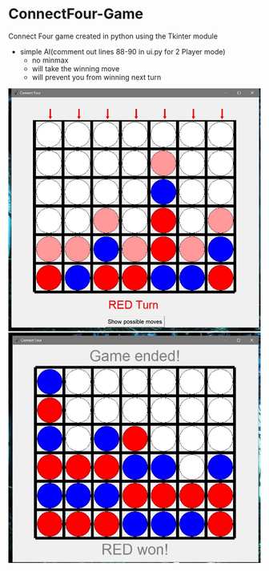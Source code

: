 # ConnectFour-Game
Connect Four game created in python using the Tkinter module

- simple AI(comment out lines 88-90 in ui.py for 2 Player mode)
  - no minmax
  - will take the winning move
  - will prevent you from winning next turn


![Start_screen](fwins/001.jpg "Start_screen")
![Main_screen](fwins/002.jpg "Main_screen")
